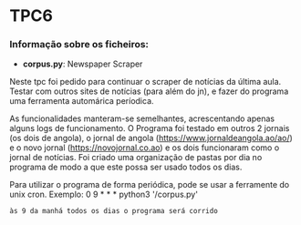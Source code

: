 # TPC6

### Informação sobre os ficheiros:
* **corpus.py**: Newspaper Scraper

Neste tpc foi pedido para continuar o scraper de notícias da última aula. Testar com outros sites de notícias (para além do jn), e fazer do programa uma ferramenta automárica períodica.

As funcionalidades manteram-se semelhantes, acrescentando apenas alguns logs de funcionamento.
O Programa foi testado em outros 2 jornais (os dois de angola), o jornal de angola (https://www.jornaldeangola.ao/ao/) e o novo jornal (https://novojornal.co.ao) e os dois funcionaram como o jornal de notícias.
Foi criado uma organização de pastas por dia no programa de modo a que este possa ser usado todos os dias.

Para utilizar o programa de forma periódica, pode se usar a ferramente do unix cron.
Exemplo:
    0 9 * * * python3 '/corpus.py'

    às 9 da manhá todos os dias o programa será corrido
